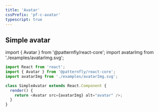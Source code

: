 ```yaml
---
title: 'Avatar'
cssPrefix: 'pf-c-avatar'
typescript: true
---
```


## Simple avatar

import { Avatar } from '@patternfly/react-core';
import avatarImg from './examples/avatarImg.svg';

```js
import React from 'react';
import { Avatar } from '@patternfly/react-core';
import avatarImg from './examples/avatarImg.svg';

class SimpleAvatar extends React.Component {
  render() {
    return <Avatar src={avatarImg} alt="avatar" />;
  }
}
```
